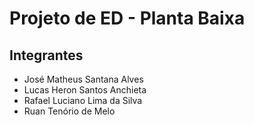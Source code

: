 # Projeto de ED - Planta Baixa

## Integrantes

* José Matheus Santana Alves
* Lucas Heron Santos Anchieta
* Rafael Luciano Lima da Silva
* Ruan Tenório de Melo
